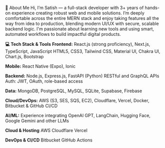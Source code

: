 💫 About Me
Hi, I’m Satish — a full-stack developer with 3+ years of hands-on experience creating robust web and mobile solutions. I’m deeply comfortable across the entire MERN stack and enjoy taking features all the way from idea to production, blending modern UI/UX with secure, scalable backend logic. I'm passionate about learning new tools and using smart, automated workflows to build impactful digital products.

**💻 Tech Stack & Tools**
**Frontend:**
React.js (strong proficiency), Next.js, TypeScript, JavaScript
HTML5, CSS3, Tailwind CSS, Material UI, Chakra UI, Chart.js, Bootstrap

**Mobile:**
React Native (Expo), Ionic

**Backend:**
Node.js, Express.js, FastAPI (Python)
RESTful and GraphQL APIs
Auth: JWT, OAuth, role-based access

**Data:**
MongoDB, PostgreSQL, MySQL, SQLite, Supabase, Firebase

**Cloud/DevOps:**
AWS (S3, SES, SQS, EC2), Cloudflare, Vercel, Docker, Bitbucket & GitHub CI/CD

**AI/ML:**
Experience integrating OpenAI GPT, LangChain, Hugging Face, Google Gemini and other LLMs


**Cloud & Hosting**
AWS Cloudflare Vercel


**DevOps & CI/CD**
Bitbucket GitHub Actions

